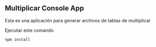 ## Multiplicar Console App

Esta es una aplicación para generar archivos de tablas de multiplicar

Ejecutar este comando 

```
npm install
```
